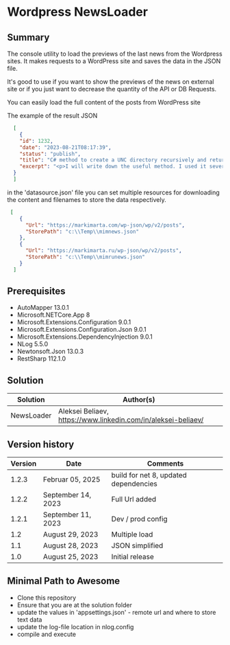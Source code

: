 # Wordpress NewsLoader 

## Summary

The console utility to load the previews of the last news from the Wordpress sites. It makes requests to a WordPress site and saves the data in the JSON file. 

It's good to use if you want to show the previews of the news on external site or if you just want to decrease the quantity of the API or DB Requests.

You can easily load the full content of the posts from WordPress site

The example of the result JSON
```json
  [
    {
    "id": 1232,
    "date": "2023-08-21T08:17:39",
    "status": "publish",
    "title": "C# method to create a UNC directory recursively and return the path",
    "excerpt": "<p>I will write down the useful method. I used it several times and it works good. It&#8217;s C# method to create a UNC directory recursively and return the path.</p>\n"
  }
  ]
```

in the 'datasource.json' file you can set multiple resources for downloading the content and filenames to store the data respectively.
```json
 [
    {
      "Url": "https://markimarta.com/wp-json/wp/v2/posts",
      "StorePath": "c:\\Temp\\mimnews.json"
    },
    {
      "Url": "https://markimarta.ru/wp-json/wp/v2/posts",
      "StorePath": "c:\\Temp\\mimrunews.json"
    }
  ]
```


## Prerequisites
- AutoMapper 13.0.1
- Microsoft.NETCore.App 8
- Microsoft.Extensions.Configuration 9.0.1
- Microsoft.Extensions.Configuration.Json 9.0.1
- Microsoft.Extensions.DependencyInjection 9.0.1
- NLog 5.5.0
- Newtonsoft.Json 13.0.3
- RestSharp 112.1.0


## Solution

| Solution    | Author(s)                                                     |
| ----------- | ------------------------------------------------------------- |
| NewsLoader  | Aleksei Beliaev, https://www.linkedin.com/in/aleksei-beliaev/ |



## Version history

| Version | Date                | Comments          |
| ------- | ------------------- | ----------------- |
| 1.2.3   | Februar 05, 2025    | build for net 8, updated dependencies   |
| 1.2.2   | September 14, 2023  | Full Url added    |
| 1.2.1   | September 11, 2023  | Dev / prod config |
| 1.2     | August 29, 2023     | Multiple load     |
| 1.1     | August 28, 2023     | JSON simplified   |
| 1.0     | August 25, 2023     | Initial release   |


## Minimal Path to Awesome

- Clone this repository
- Ensure that you are at the solution folder
- update the values in 'appsettings.json' - remote url and where to store text data
- update the log-file location in nlog.config
- compile and execute

